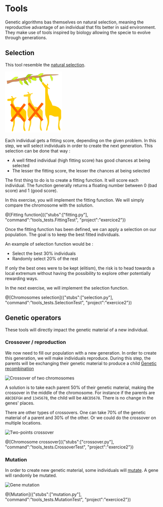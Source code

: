 # Tools

Genetic algorithms bas themselves on natural selection, meaning the reproductive advantage of an individual that fits better in said environment.
They make use of tools inspired by biology allowing the specie to evolve through generations.

## Selection

This tool resemble the [natural selection](https://en.wikipedia.org/wiki/Natural_selection).

![The giraffes able to eat high leaves are better at surviving](/img/Selection.png "The giraffes able to eat high leaves are better at surviving")

Each individual gets a fitting score, depending on the given problem.
In this step, we will select individuals in order to create the next generation.
This selection can be done that way :
 * A well fitted individual (high fitting score) has good chances at being selected
 * The lesser the fitting score, the lesser the chances at being selected

The first thing to do is to create a fitting function. It will score each individual.
The function generally returns a floating number between 0 (bad score) and 1 (good score).

In this exercise, you will implement the fitting function. We will simply compare the chromosome with the solution.

@[Fitting function]({"stubs":["fitting.py"], "command":"tools_tests.FittingTest", "project":"exercice2"})

Once the fitting function has been defined, we can apply a selection on our population.
The goal is to keep the best fitted individuals.

An example of selection function would be :
 * Select the best 30% individuals
 * Randomly select 20% of the rest

If only the best ones were to be kept (elitism), the risk is to head towards a local extremum without having the possibility to explore other potentially rewarding ways.

In the next exercise, we will implement the selection function.

@[Chromosomes selection]({"stubs":["selection.py"], "command":"tools_tests.SelectionTest", "project":"exercice2"})

## Genetic operators
These tools will directly impact the genetic material of a new individual.

### Crossover / reproduction
We now need to fill our population with a new generation.
In order to create this generation, we will make individuals reproduce.
During this step, the parents will be exchanging their genetic material to produce a child [Genetic recombination](https://en.wikipedia.org/wiki/Genetic_recombination)

![Crossover of two chromosomes](/img/OnePointCrossover.svg "Crossover of two chromosomes")

A solution is to take each parent 50% of their genetic material, making the crossover in the middle of the chromosome.
For instance if the parents are `ABCDEFGH` and `1345678`, the child will be `ABCD5678`.
There is no change in the genes' places.

There are other types of crossovers.
One can take 70% of the genetic material of a parent and 30% of the other.
Or we could do the crossover on multiple locations.

![Two-points crossover](/img/Computational.science.Genetic.algorithm.Crossover.Two.Point.svg "Two-points crossover")

@[Chromosome crossover]({"stubs":["crossover.py"], "command":"tools_tests.CrossoverTest", "project":"exercice2"})

### Mutation
In order to create new genetic material, some individuals will [mutate](https://en.wikipedia.org/wiki/Mutation).
A gene will randomly be mutated.

![Gene mutation](/img/mutation.png "Gene mutation")

@[Mutation]({"stubs":["mutation.py"], "command":"tools_tests.MutationTest", "project":"exercice2"})
